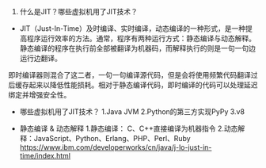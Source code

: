 1. 什么是JIT？哪些虚拟机用了JIT技术？
- JIT（Just-In-Time）及时编译、实时编译，动态编译的一种形式，是一种提高程序运行效率的方法。通常，程序有两种运行方式：静态编译与动态解释。静态编译的程序在执行前全部被翻译为机器码，而解释执行的则是一句一句边运行边翻译。

即时编译器则混合了这二者，一句一句编译源代码，但是会将使用频繁代码翻译过后缓存起来以降低性能损耗。相对于静态编译代码，即时编译的代码可以处理延迟绑定并增强安全性。

- 哪些虚拟机用了JIT技术？
1.Java JVM
2.Python的第三方实现PyPy
3.v8

- 静态编译 & 动态解释
1.静态编译： C、C++直接编译为机器指令
2.动态解释：JavaScript、Python、Erlang、PHP、Perl、Ruby
https://www.ibm.com/developerworks/cn/java/j-lo-just-in-time/index.html